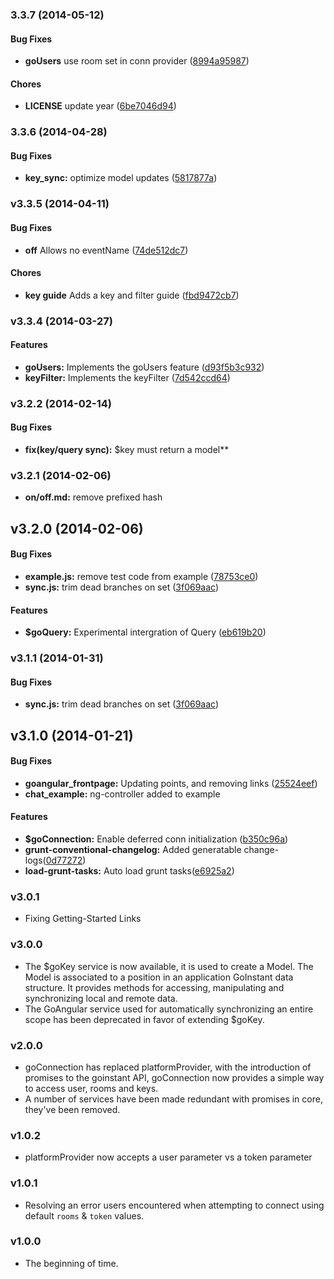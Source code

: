 <a name="3.3.7"></a>
### 3.3.7  (2014-05-12)

#### Bug Fixes

* **goUsers** use room set in conn provider ([8994a95987](git://github.com/goinstant/goangular.git/commit/8994a959870187e3845d660f8803c10ad9ada5d5))

#### Chores

* **LICENSE** update year ([6be7046d94](git://github.com/goinstant/goangular.git/commit/6be7046d94b54981683c373953872ffbb35a96ca))

<a name="3.3.6"></a>
### 3.3.6  (2014-04-28)

#### Bug Fixes

* **key_sync:** optimize model updates ([5817877a](git://github.com/goinstant/goangular.git/commit/5817877aa100f4aecb6a8f0c021d20423e34a668))

<a name="v3.3.5"></a>
### v3.3.5 (2014-04-11)

#### Bug Fixes

* **off** Allows no eventName ([74de512dc7](https://github.com/goinstant/goangular/commit/74de512dc7f40fc23c298e51fe0f9d748ec370dc))

#### Chores

* **key guide** Adds a key and filter guide ([fbd9472cb7](https://github.com/goinstant/goangular/commit/fbd9472cb7dc892f7c382de259b4dff2970394d4))

<a name="v3.3.4"></a>
### v3.3.4 (2014-03-27)

#### Features

* **goUsers:** Implements the goUsers feature ([d93f5b3c932](https://github.com/goinstant/goangular/commit/d93f5b3c932f130392735843a566c640820b61af))
* **keyFilter:** Implements the keyFilter ([7d542ccd64](https://github.com/goinstant/goangular/commit/7d542ccd648331aa8a2ca5fb2325e093ababbc59))

<a name="v3.2.2"></a>
### v3.2.2 (2014-02-14)

#### Bug Fixes

* **fix(key/query sync):** $key must return a model**

<a name="v3.2.1"></a>
### v3.2.1 (2014-02-06)

* **on/off.md:** remove prefixed hash

<a name="v3.2.0"></a>
## v3.2.0 (2014-02-06)


#### Bug Fixes

* **example.js:** remove test code from example ([78753ce0](http://github.com/goinstant/goangular/commit/78753ce07af511d4e0c82d797b0b97a7ed293cdd))
* **sync.js:** trim dead branches on set ([3f069aac](http://github.com/goinstant/goangular/commit/3f069aac59b12f3aacec6146ac56d1c792d5548c))


#### Features

* **$goQuery:** Experimental intergration of Query ([eb619b20](http://github.com/goinstant/goangular/commit/eb619b2048a091f9af2e1f8ac5c3c5b47cae27ad))

<a name="v3.1.1"></a>
### v3.1.1 (2014-01-31)


#### Bug Fixes

* **sync.js:** trim dead branches on set ([3f069aac](http://github.com/goinstant/goangular/commit/3f069aac59b12f3aacec6146ac56d1c792d5548c))

<a name="v3.1.0"></a>
## v3.1.0 (2014-01-21)


#### Bug Fixes

* **goangular_frontpage:** Updating points, and removing links ([25524eef](http://github.com/goinstant/goangular/commit/25524eefefef2767277e1079a3a820d4f817505b))
* **chat_example:** ng-controller added to example


#### Features

* **$goConnection:** Enable deferred conn initialization ([b350c96a](http://github.com/goinstant/goangular/commit/b350c96a22b620bd820da22f0d6bebd3901206dd))
* **grunt-conventional-changelog:** Added generatable change-logs([0d77272](https://github.com/PascalPrecht/goangular/commit/0d77272ca388b9aea15844f638e3dcfdee91e5ed))
* **load-grunt-tasks:** Auto load grunt tasks([e6925a2](https://github.com/PascalPrecht/goangular/commit/e6925a23917729a6beffe6b57ded2052d66c683b))

### v3.0.1

- Fixing Getting-Started Links

### v3.0.0

- The $goKey service is now available, it is used to create a Model.  The Model
is associated to a position in an application GoInstant data structure.  It provides
methods for accessing, manipulating and synchronizing local and remote data.
- The GoAngular service used for automatically synchronizing an entire scope
has been deprecated in favor of extending $goKey.

### v2.0.0

- goConnection has replaced platformProvider, with the introduction of promises
to the goinstant API, goConnection now provides a simple way to access user,
rooms and keys.
- A number of services have been made redundant with promises in core, they've been removed.

### v1.0.2

- platformProvider now accepts a user parameter vs a token parameter

### v1.0.1

- Resolving an error users encountered when attempting to connect using default `rooms` & `token` values.

### v1.0.0

- The beginning of time.
